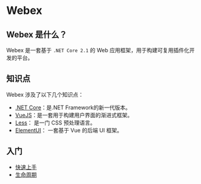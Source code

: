 # Webex

## Webex 是什么？

Webex 是一套基于 `.NET Core 2.1` 的 Web 应用框架，用于构建可复用插件化开发的平台。

## 知识点

Webex 涉及了以下几个知识点：

- [.NET Core](https://dotnet.github.io/)：是.NET Framework的新一代版本。
- [VueJS](https://vuejs.org/)：是一套用于构建用户界面的渐进式框架。
- [Less](http://www.dotlesscss.org/)： 是一门 CSS 预处理语言。
- [ElementUI](http://element.eleme.io/)： 一套基于 Vue 的后端 UI 框架。

## 入门

- [快速上手](quickstart.md)
- [生命周期](lifecycle.md)